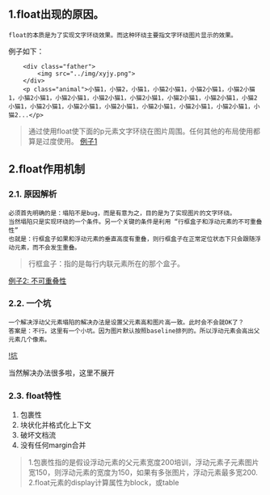 ## 1.float出现的原因。
```
float的本质是为了实现文字环绕效果。而这种环绕主要指文字环绕图片显示的效果。
```
例子如下：
```
    <div class="father">
        <img src="../img/xyjy.png">
    </div>
    <p class="animal">小猫1，小猫2，小猫1，小猫2小猫1，小猫2小猫1，小猫2小猫1，小猫2小猫1，小猫2小猫1，小猫2小猫1，小猫2小猫1，小猫2小猫1，小猫2小猫1，小猫2小猫1，小猫2小猫1，小猫2小猫1，小猫2小猫1，小猫2小猫1，小猫2小猫1，小猫2小猫1，小猫2...</p>
```
>通过使用float使下面的p元素文字环绕在图片周围。任何其他的布局使用都算是过度使用。
 [例子1](https://github.com/Hillkinsh/CSSandHTML/float机制和应用/float作用机制.html)

 ## 2.float作用机制
 ### 2.1. 原因解析
 ```
 必须首先明确的是：塌陷不是bug，而是有意为之，目的是为了实现图片的文字环绕。
 当然塌陷只是实现环绕的一个条件。另一个关键的条件是利用 “行框盒子和浮动元素的不可重叠性”
 也就是：行框盒子如果和浮动元素的垂直高度有重叠，则行框盒子在正常定位状态下只会跟随浮动元素，而不会发生重叠。
 ```
 >行框盒子：指的是每行内联元素所在的那个盒子。

 [例子2: 不可重叠性](https://github.com/Hillkinsh/CSSandHTML/float机制和应用/float作用机制.html)

 ### 2.2. 一个坑
 ```
 一个解决浮动父元素塌陷的解决办法是设置父元素高和图片高一致。此时会不会就OK了？
 答案是：不行。这里有一个小坑。因为图片默认按照baseline排列的。所以浮动元素会高出父元素几个像素。
 ```
 [!坑](https://github.com/Hillkinsh/CSSandHTML/img/lizi.png)

 当然解决办法很多啦，这里不展开

 ### 2.3. float特性

 1. 包裹性
 2. 块状化并格式化上下文
 3. 破坏文档流
 4. 没有任何margin合并

>1.包裹性指的是假设浮动元素的父元素宽度200培训，浮动元素子元素图片宽150，则浮动元素的宽度为150，如果有多张图片，浮动元素最多宽200.
>2.float元素的display计算属性为block，或table
   